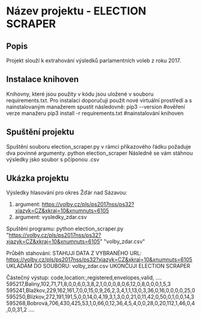 # Název projektu - ELECTION SCRAPER

## Popis

Projekt slouží k extrahování výsledků parlamentních voleb z roku 2017. 

## Instalace knihoven

Knihovny, které jsou použity v kódu jsou uložené v souboru requirements.txt. Pro instalaci doporučuji použít nové virtuální prostředí a s nainstalovaným manažerem spustit následovně:
pip3 --version  #ověření verze manažeru
pip3 install -r requirements.txt   #nainstalování knihoven

## Spuštění projektu

Spuštění souboru election_scraper.py v rámci příkazového řádku požaduje dva povinné argumenty.
python election_scraper <odkaz-uzemniho-celku> <nazev-vysledneho-souboru>
Následně se vám stáhnou výsledky jsko soubor s pčíponou .csv

## Ukázka projektu

Výsledky hlasování pro okres Žďár nad Sázavou:
1. argument: https://volby.cz/pls/ps2017nss/ps32?xjazyk=CZ&xkraj=10&xnumnuts=6105
2. argument: vysledky_zdar.csv

Spuštění programu:
python election_scraper.py "https://volby.cz/pls/ps2017nss/ps32?xjazyk=CZ&xkraj=10&xnumnuts=6105" "volby_zdar.csv"

Průběh stahování:
STAHUJI DATA Z VYBRANÉHO URL: https://volby.cz/pls/ps2017nss/ps32?xjazyk=CZ&xkraj=10&xnumnuts=6105
UKLÁDÁM DO SOUBORU:  volby_zdar.csv
UKONČUJI ELECTION SCRAPER

Částečný výstup:
code,location:,registered,envelopes,valid, ....
595217,Baliny,102,71,71,8,0,0,6,0,3,8,2,1,0,0,0,8,0,6,12,0,8,0,0,0,1,5,3
595241,Blažkov,229,162,161,7,0,0,15,0,9,26,2,3,4,1,1,13,0,3,36,0,16,0,0,0,0,25,0
595250,Blízkov,272,191,191,5,0,0,14,0,4,19,3,1,3,0,0,21,0,11,42,0,50,0,1,0,0,14,3
595268,Bobrová,706,430,425,53,1,0,66,0,12,36,4,5,4,0,0,28,0,20,112,1,46,0,4,0,0,31,2
....

